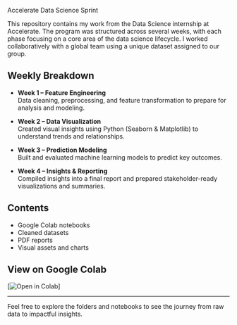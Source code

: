 Accelerate Data Science Sprint

This repository contains my work from the Data Science internship at Accelerate. The program was structured across several weeks, with each phase focusing on a core area of the data science lifecycle. I worked collaboratively with a global team using a unique dataset assigned to our group.

## Weekly Breakdown

- **Week 1 – Feature Engineering**  
  Data cleaning, preprocessing, and feature transformation to prepare for analysis and modeling.

- **Week 2 – Data Visualization**  
  Created visual insights using Python (Seaborn & Matplotlib) to understand trends and relationships.

- **Week 3 – Prediction Modeling**  
  Built and evaluated machine learning models to predict key outcomes.

- **Week 4 – Insights & Reporting**  
  Compiled insights into a final report and prepared stakeholder-ready visualizations and summaries.

## Contents

- Google Colab notebooks  
- Cleaned datasets  
- PDF reports  
- Visual assets and charts

## View on Google Colab  
[![Open in Colab](https://colab.research.google.com/drive/1k8OUwArg3lnkuhXqjS8qSWnE4cMHKMNC?usp=sharing)]

---

Feel free to explore the folders and notebooks to see the journey from raw data to impactful insights.
